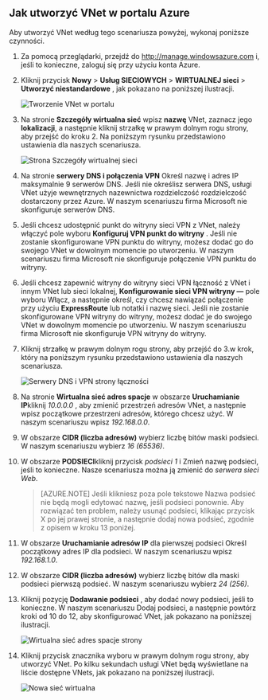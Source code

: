 ## <a name="how-to-create-a-vnet-in-the-azure-portal"></a>Jak utworzyć VNet w portalu Azure

Aby utworzyć VNet według tego scenariusza powyżej, wykonaj poniższe czynności.

1. Za pomocą przeglądarki, przejdź do http://manage.windowsazure.com i, jeśli to konieczne, zaloguj się przy użyciu konta Azure.
2. Kliknij przycisk **Nowy** > **Usług SIECIOWYCH** > **WIRTUALNEJ sieci** > **Utworzyć niestandardowe** , jak pokazano na poniższej ilustracji.

    ![Tworzenie VNet w portalu](./media/virtual-networks-create-vnet-classic-portal-include/vnet-create-portal-figure1.gif)

3. Na stronie **Szczegóły wirtualna sieć** wpisz **nazwę** VNet, zaznacz jego **lokalizacji**, a następnie kliknij strzałkę w prawym dolnym rogu strony, aby przejść do kroku 2. Na poniższym rysunku przedstawiono ustawienia dla naszych scenariusza.

    ![Strona Szczegóły wirtualnej sieci](./media/virtual-networks-create-vnet-classic-portal-include/vnet-create-portal-figure2.png)

4. Na stronie **serwery DNS i połączenia VPN** Określ nazwę i adres IP maksymalnie 9 serwerów DNS. Jeśli nie określisz serwera DNS, usługi VNet użyje wewnętrznych nazewnictwa rozdzielczość rozdzielczość dostarczony przez Azure. W naszym scenariuszu firma Microsoft nie skonfiguruje serwerów DNS.
5. Jeśli chcesz udostępnić punkt do witryny sieci VPN z VNet, należy włączyć pole wyboru **Konfiguruj VPN punkt do witryny** . Jeśli nie zostanie skonfigurowane VPN punktu do witryny, możesz dodać go do swojego VNet w dowolnym momencie po utworzeniu. W naszym scenariuszu firma Microsoft nie skonfiguruje połączenie VPN punktu do witryny.
6. Jeśli chcesz zapewnić witryny do witryny sieci VPN łączność z VNet i innym VNet lub sieci lokalnej, **Konfigurowanie sieci VPN witryny —** pole wyboru Włącz, a następnie określ, czy chcesz nawiązać połączenie przy użyciu **ExpressRoute** lub notatki i nazwę sieci. Jeśli nie zostanie skonfigurowane VPN witryny do witryny, możesz dodać je do swojego VNet w dowolnym momencie po utworzeniu. W naszym scenariuszu firma Microsoft nie skonfiguruje VPN witryny do witryny.
7. Kliknij strzałkę w prawym dolnym rogu strony, aby przejść do 3.w krok, który na poniższym rysunku przedstawiono ustawienia dla naszych scenariusza.

    ![Serwery DNS i VPN strony łączności](./media/virtual-networks-create-vnet-classic-portal-include/vnet-create-portal-figure3.png)

8. Na stronie **Wirtualna sieć adres spacje** w obszarze **Uruchamianie IP**kliknij *10.0.0.0* , aby zmienić przestrzeń adresów VNet, a następnie wpisz początkowe przestrzeni adresów, którego chcesz użyć. W naszym scenariuszu wpisz *192.168.0.0*. 
9. W obszarze **CIDR (liczba adresów)** wybierz liczbę bitów maski podsieci. W naszym scenariuszu wybierz *16 (65536)*.
10. W obszarze **PODSIECI**kliknij przycisk *podsieci 1* i Zmień nazwę podsieci, jeśli to konieczne. Nasze scenariusza można ją zmienić do *serwera sieci Web*.

    >[AZURE.NOTE] Jeśli klikniesz poza pole tekstowe Nazwa podsieć nie będą mogli edytować nazwę, jeśli podsieci ponownie. Aby rozwiązać ten problem, należy usunąć podsieci, klikając przycisk X po jej prawej stronie, a następnie dodaj nowa podsieć, zgodnie z opisem w kroku 13 poniżej.

11. W obszarze **Uruchamianie adresów IP** dla pierwszej podsieci Określ początkowy adres IP dla podsieci. W naszym scenariuszu wpisz *192.168.1.0*.
12. W obszarze **CIDR (liczba adresów)** wybierz liczbę bitów dla maski podsieci pierwszą podsieć. W naszym scenariuszu wybierz *24 (256)*.
13. Kliknij pozycję **Dodawanie podsieci** , aby dodać nowy podsieci, jeśli to konieczne. W naszym scenariuszu Dodaj podsieci, a następnie powtórz kroki od 10 do 12, aby skonfigurować VNet, jak pokazano na poniższej ilustracji.

    ![Wirtualna sieć adres spacje strony](./media/virtual-networks-create-vnet-classic-portal-include/vnet-create-portal-figure4.png)

14. Kliknij przycisk znacznika wyboru w prawym dolnym rogu strony, aby utworzyć VNet. Po kilku sekundach usługi VNet będą wyświetlane na liście dostępne VNets, jak pokazano na poniższej ilustracji.

    ![Nowa sieć wirtualna](./media/virtual-networks-create-vnet-classic-portal-include/vnet-create-portal-figure5.png)